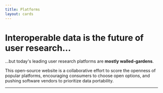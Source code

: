 ```yaml
---
title: Platforms
layout: cards
---
```


<h1 class="display-1"><strong>Interoperable data</strong> is the future of user research...</h1>

<p class="lead">...but today's leading user research platforms are <strong class="text-danger">mostly walled-gardens</strong>.</p>

<p class="lead">This open-source website is a collaborative effort to score the openness of popular platforms, encouraging consumers to choose open options, and pushing software vendors to prioritize data portability.</p>

***